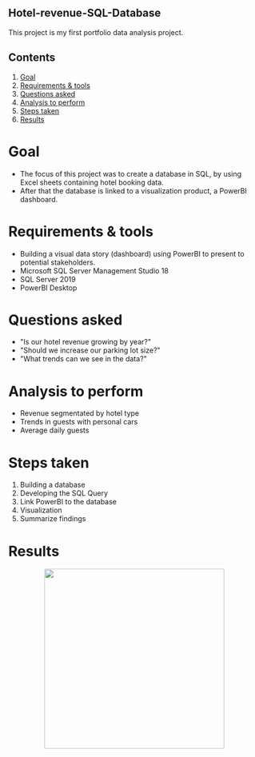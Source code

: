 ## Hotel-revenue-SQL-Database

This project is my first portfolio data analysis project. 

## Contents
1. [Goal](#goal)
2. [Requirements & tools](#requirements)
3. [Questions asked](#Questions-asked)
4. [Analysis to perform](#Analysis-perform)
5. [Steps taken](#Steps-taken)
6. [Results](#Results)


# Goal
* The focus of this project was to create a database in SQL, by using Excel sheets containing hotel booking data.
* After that the database is linked to a visualization product, a PowerBI dashboard.

# Requirements & tools
* Building a visual data story (dashboard) using PowerBI to present to potential stakeholders.
* Microsoft SQL Server Management Studio 18
* SQL Server 2019
* PowerBI Desktop 

# Questions asked
* "Is our hotel revenue growing by year?"
* "Should we increase our parking lot size?"
* "What trends can we see in the data?"

# Analysis to perform
* Revenue segmentated by hotel type
* Trends in guests with personal cars
* Average daily guests

# Steps taken
1. Building a database
2. Developing the SQL Query
3. Link PowerBI to the database
4. Visualization
5. Summarize findings

# Results 
<p align="center">
    <img src=".github/pbi_hoteldash.PNG" width="360">
</p>
